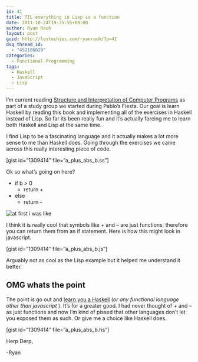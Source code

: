 ```yaml
---
id: 41
title: TIL everything in Lisp is a function
date: 2011-10-24T19:35:55+00:00
author: Ryan Rauh
layout: post
guid: http://lostechies.com/ryanrauh/?p=41
dsq_thread_id:
  - "452186829"
categories:
  - Functional Programming
tags:
  - Haskell
  - JavaScript
  - Lisp
---
```

I&#8217;m current reading [Structure and Interpretation of Computer Programs](https://docs.google.com/a/fitorbit.com/viewer?a=v&pid=explorer&chrome=true&srcid=0BxVCLS4f8Sg5OGUwMmZlZjYtZWQ4Zi00ZThmLWFkMjYtNTIxZmY4ODhjNDdl&hl=en&authkey=CLnyyF4&pli=1) as part of a study group we started during Pablo&#8217;s Fiesta. Our goal is learn Haskell by reading this book and implementing all of the exercises in Haskell instead of Lisp. So far its been really fun and it&#8217;s actually forcing me to learn both Haskell and Lisp at the same time.

I find Lisp to be a fascinating language and it actually makes a lot more sense to me than Haskell does. Going through the exercises we came across this really interesting piece of code.

[gist id=&#8221;1309414&#8243; file=&#8221;a\_plus\_abs_b.ss&#8221;]

Ok so what&#8217;s going on here?

  * if b > 0 
      * return +
  * else 
      * return &#8211;

<img class="aligncenter" src="http://cl.ly/443n0X2m2D2q0u0i003M/at_first_i_was_like.jpg" alt="at first i was like" />

I think it is really cool that symbols like + and &#8211; are just functions, therefore you can return them from an if statement. Here is how this might look in javascript.

[gist id=&#8221;1309414&#8243; file=&#8221;a\_plus\_abs_b.js&#8221;]

Arguably not as cool as the Lisp example but it helped me understand it better.

## OMG whats the point 

The point is go out and [learn you a Haskell](http://learnyouahaskell.com) (_or any functional language other than javascript_ ). It&#8217;s for a greater good. I had never thought of + and &#8211; as just functions and now I&#8217;m kind of pissed that other languages don&#8217;t let you exposed them as such. Or give me a choice like Haskell does. 

[gist id=&#8221;1309414&#8243; file=&#8221;a\_plus\_abs_b.hs&#8221;]

Herp Derp,

-Ryan